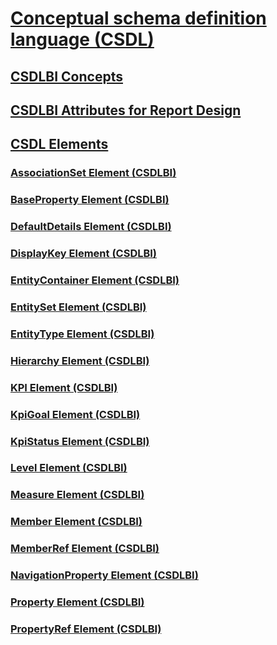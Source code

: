 # [Conceptual schema definition language (CSDL)](csdl-annotations-for-business-intelligence-csdlbi.md)

## [CSDLBI Concepts](csdlbi-concepts.md)
## [CSDLBI Attributes for Report Design](csdlbi-attributes-for-report-design.md)

## [CSDL Elements](technical-reference-for-bi-annotations-to-csdl.md)
### [AssociationSet Element (CSDLBI)](associationset-element-csdlbi.md)
### [BaseProperty Element (CSDLBI)](baseproperty-element-csdlbi.md)
### [DefaultDetails Element (CSDLBI)](defaultdetails-element-csdlbi.md)
### [DisplayKey Element (CSDLBI)](displaykey-element-csdlbi.md)
### [EntityContainer Element (CSDLBI)](entitycontainer-element-csdlbi.md)
### [EntitySet Element (CSDLBI)](entityset-element-csdlbi.md)
### [EntityType Element (CSDLBI)](entitytype-element-csdlbi.md)
### [Hierarchy Element (CSDLBI)](hierarchy-element-csdlbi.md)
### [KPI Element (CSDLBI)](kpi-element-csdlbi.md)
### [KpiGoal Element (CSDLBI)](kpigoal-element-csdlbi.md)
### [KpiStatus Element (CSDLBI)](kpistatus-element-csdlbi.md)
### [Level Element (CSDLBI)](level-element-csdlbi.md)
### [Measure Element (CSDLBI)](measure-element-csdlbi.md)
### [Member Element (CSDLBI)](member-element-csdlbi.md)
### [MemberRef Element (CSDLBI)](memberref-element-csdlbi.md)
### [NavigationProperty Element (CSDLBI)](navigationproperty-element-csdlbi.md)
### [Property Element (CSDLBI)](property-element-csdlbi.md)
### [PropertyRef Element (CSDLBI)](propertyref-element-csdlbi.md)

